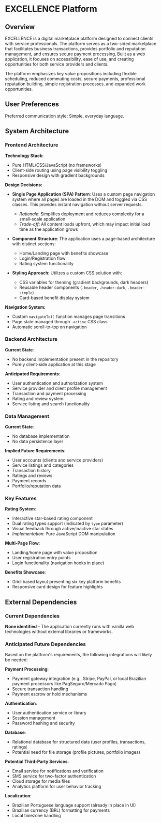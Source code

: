 # EXCELLENCE Platform

## Overview

EXCELLENCE is a digital marketplace platform designed to connect clients with service professionals. The platform serves as a two-sided marketplace that facilitates business transactions, provides portfolio and reputation management, and ensures secure payment processing. Built as a web application, it focuses on accessibility, ease of use, and creating opportunities for both service providers and clients.

The platform emphasizes key value propositions including flexible scheduling, reduced commuting costs, secure payments, professional reputation building, simple registration processes, and expanded work opportunities.

## User Preferences

Preferred communication style: Simple, everyday language.

## System Architecture

### Frontend Architecture

**Technology Stack:**
- Pure HTML/CSS/JavaScript (no frameworks)
- Client-side routing using page visibility toggling
- Responsive design with gradient backgrounds

**Design Decisions:**
- **Single Page Application (SPA) Pattern**: Uses a custom page navigation system where all pages are loaded in the DOM and toggled via CSS classes. This provides instant navigation without server requests.
  - *Rationale*: Simplifies deployment and reduces complexity for a small-scale application
  - *Trade-off*: All content loads upfront, which may impact initial load time as the application grows

- **Component Structure**: The application uses a page-based architecture with distinct sections:
  - Home/Landing page with benefits showcase
  - Login/Registration flow
  - Rating system functionality
  
- **Styling Approach**: Utilizes a custom CSS solution with:
  - CSS variables for theming (gradient backgrounds, dark headers)
  - Reusable header components (`.header`, `.header-dark`, `.header-simple`)
  - Card-based benefit display system

**Navigation System:**
- Custom `navigateTo()` function manages page transitions
- Page state managed through `.active` CSS class
- Automatic scroll-to-top on navigation

### Backend Architecture

**Current State**: 
- No backend implementation present in the repository
- Purely client-side application at this stage

**Anticipated Requirements**:
- User authentication and authorization system
- Service provider and client profile management
- Transaction and payment processing
- Rating and review system
- Service listing and search functionality

### Data Management

**Current State**:
- No database implementation
- No data persistence layer

**Implied Future Requirements**:
- User accounts (clients and service providers)
- Service listings and categories
- Transaction history
- Ratings and reviews
- Payment records
- Portfolio/reputation data

### Key Features

**Rating System**:
- Interactive star-based rating component
- Dual rating types support (indicated by `type` parameter)
- Visual feedback through active/inactive star states
- *Implementation*: Pure JavaScript DOM manipulation

**Multi-Page Flow**:
- Landing/home page with value proposition
- User registration entry points
- Login functionality (navigation hooks in place)

**Benefits Showcase**:
- Grid-based layout presenting six key platform benefits
- Responsive card design for feature highlights

## External Dependencies

### Current Dependencies

**None identified** - The application currently runs with vanilla web technologies without external libraries or frameworks.

### Anticipated Future Dependencies

Based on the platform's requirements, the following integrations will likely be needed:

**Payment Processing**:
- Payment gateway integration (e.g., Stripe, PayPal, or local Brazilian payment processors like PagSeguro/Mercado Pago)
- Secure transaction handling
- Payment escrow or hold mechanisms

**Authentication**:
- User authentication service or library
- Session management
- Password hashing and security

**Database**:
- Relational database for structured data (user profiles, transactions, ratings)
- Potential need for file storage (profile pictures, portfolio images)

**Potential Third-Party Services**:
- Email service for notifications and verification
- SMS service for two-factor authentication
- Cloud storage for media files
- Analytics platform for user behavior tracking

**Localization**:
- Brazilian Portuguese language support (already in place in UI)
- Brazilian currency (BRL) formatting for payments
- Local timezone handling